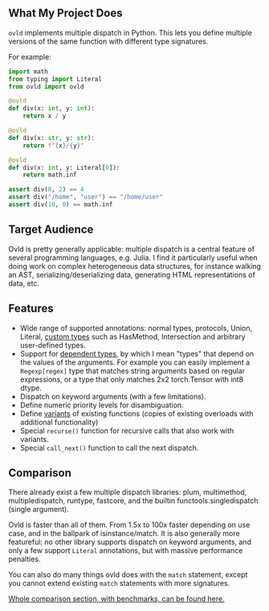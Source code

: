 ## What My Project Does

`ovld` implements multiple dispatch in Python. This lets you define multiple versions of the same function with different type signatures.

For example:

```python
import math
from typing import Literal
from ovld import ovld

@ovld
def div(x: int, y: int):
    return x / y

@ovld
def div(x: str, y: str):
    return f"{x}/{y}"

@ovld
def div(x: int, y: Literal[0]):
    return math.inf

assert div(8, 2) == 4
assert div("/home", "user") == "/home/user"
assert div(10, 0) == math.inf
```


## Target Audience

Ovld is pretty generally applicable: multiple dispatch is a central feature of several programming languages, e.g. Julia. I find it particularly useful when doing work on complex heterogeneous data structures, for instance walking an AST, serializing/deserializing data, generating HTML representations of data, etc.


## Features

* Wide range of supported annotations: normal types, protocols, Union, Literal, [custom types](https://ovld.readthedocs.io/en/latest/types/#defining-new-types) such as HasMethod, Intersection and arbitrary user-defined types.
* Support for [dependent types](https://ovld.readthedocs.io/en/latest/dependent/), by which I mean "types" that depend on the values of the arguments. For example you can easily implement a `Regexp[regex]` type that matches string arguments based on regular expressions, or a type that only matches 2x2 torch.Tensor with int8 dtype.
* Dispatch on keyword arguments (with a few limitations).
* Define numeric priority levels for disambiguation.
* Define [variants](https://ovld.readthedocs.io/en/latest/usage/#variants) of existing functions (copies of existing overloads with additional functionality)
* Special `recurse()` function for recursive calls that also work with variants.
* Special `call_next()` function to call the next dispatch.


## Comparison

There already exist a few multiple dispatch libraries: plum, multimethod, multipledispatch, runtype, fastcore, and the builtin functools.singledispatch (single argument).

Ovld is faster than all of them. From 1.5x to 100x faster depending on use case, and in the ballpark of isinstance/match. It is also generally more featureful: no other library supports dispatch on keyword arguments, and only a few support `Literal` annotations, but with massive performance penalties.

You can also do many things ovld does with the `match` statement, except you cannot extend existing `match` statements with more signatures.

[Whole comparison section, with benchmarks, can be found here.](https://ovld.readthedocs.io/en/latest/compare/)
